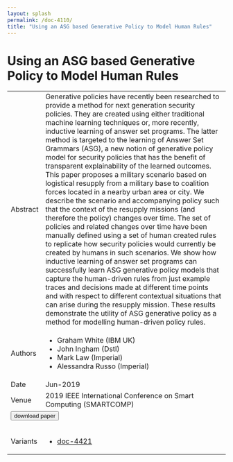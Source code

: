 ```yaml
---
layout: splash
permalink: /doc-4110/
title: "Using an ASG based Generative Policy to Model Human Rules"
---
```


# Using an ASG based Generative Policy to Model Human Rules

<table>
    <tbody>
    <tr>
        <td>Abstract</td>
        <td>Generative policies have recently been researched to provide a method for next generation security policies. They are created using either traditional machine learning techniques or, more recently, inductive learning of answer set programs. The latter method is targeted to the learning of Answer Set Grammars (ASG), a new notion of generative policy model for security policies that has the benefit of transparent explainability of the learned outcomes. This paper proposes a military scenario based on logistical resupply from a military base to coalition forces located in a nearby urban area or city. We describe the scenario and accompanying policy such that the context of the resupply missions (and therefore the policy) changes over time. The set of policies and related changes over time have been manually defined using a set of human created rules to replicate how security policies would currently be created by humans in such scenarios. We show how inductive learning of answer set programs can successfully learn ASG generative policy models that capture the human-driven rules from just example traces and decisions made at different time points and with respect to different contextual situations that can arise during the resupply mission. These results demonstrate the utility of ASG generative policy as a method for modelling human-driven policy rules.</td>
    </tr>
    <tr>
        <td>Authors</td>
        <td>
            <ul>
                <li>Graham White (IBM UK)</li>
                <li>John Ingham (Dstl)</li>
                <li>Mark Law (Imperial)</li>
                <li>Alessandra Russo (Imperial)</li>
            </ul>
        </td>
    </tr>
    <tr>
        <td>Date</td>
        <td>Jun-2019</td>
    </tr>
    <tr>
        <td>Venue</td>
        <td>2019 IEEE International Conference on Smart Computing (SMARTCOMP)</td>
    </tr>
        <tr>
            <td colspan="2">
                <form method="get" action="https://dais-ita.org/sites/default/files/3438.pdf">
                    <button type="submit">download paper</button>
                </form>
            </td>
        </tr>
        <tr>
            <td>Variants</td>
            <td>
                <ul>
                    <li><a href="${varId}">doc-4421</a></li>
                </ul>
            </td>
        </tr>
    </tbody>
</table>
